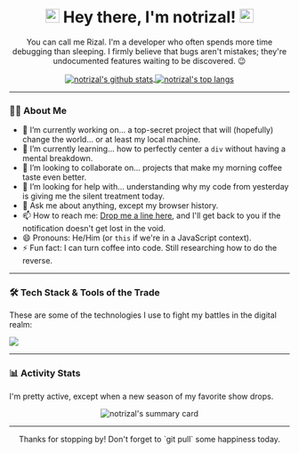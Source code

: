 <h1 align="center">
  <img src="https://media.giphy.com/media/hvRJCLFzcasrR4ia7z/giphy.gif" width="25px">
  Hey there, I'm notrizal!
  <img src="https://media.giphy.com/media/hvRJCLFzcasrR4ia7z/giphy.gif" width="25px">
</h1>

<p align="center">
  You can call me Rizal. I'm a developer who often spends more time debugging than sleeping. I firmly believe that bugs aren't mistakes; they're undocumented features waiting to be discovered. 😉
</p>

<p align="center">
  <a href="https://github.com/anuraghazra/github-readme-stats">
    <img align="center" src="https://github-readme-stats.vercel.app/api?username=notrizal&show_icons=true&locale=en&theme=dracula" alt="notrizal's github stats" />
  </a>
  <a href="https://github.com/anuraghazra/convoychat">
    <img align="center" src="https://github-readme-stats.vercel.app/api/top-langs/?username=notrizal&layout=compact&locale=en&theme=dracula" alt="notrizal's top langs" />
  </a>
</p>

---

### 👨‍💻 About Me

- 🔭 I’m currently working on... a top-secret project that will (hopefully) change the world... or at least my local machine.
- 🌱 I’m currently learning... how to perfectly center a `div` without having a mental breakdown.
- 👯 I’m looking to collaborate on... projects that make my morning coffee taste even better.
- 🤔 I’m looking for help with... understanding why my code from yesterday is giving me the silent treatment today.
- 💬 Ask me about anything, except my browser history.
- 📫 How to reach me: [Drop me a line here](mailto:rizalramadhan2214@gmail.com), and I'll get back to you if the notification doesn't get lost in the void.
- 😄 Pronouns: He/Him (or `this` if we're in a JavaScript context).
- ⚡ Fun fact: I can turn coffee into code. Still researching how to do the reverse.

---

### 🛠️ Tech Stack & Tools of the Trade

These are some of the technologies I use to fight my battles in the digital realm:

<p align="left">
  <a href="https://skillicons.dev">
    <img src="https://skillicons.dev/icons?i=js,html,css,react,nodejs,express,mysql,git,postman,vscode&perline=5" />
  </a>
</p>

---

### 📊 Activity Stats

I'm pretty active, except when a new season of my favorite show drops.

<p align="center">
  <img src="https://github-profile-summary-cards.vercel.app/api/cards/profile-details?username=notrizal&theme=dracula" alt="notrizal's summary card" />
</p>

<hr>

<p align="center">
  Thanks for stopping by! Don't forget to `git pull` some happiness today.
</p>

